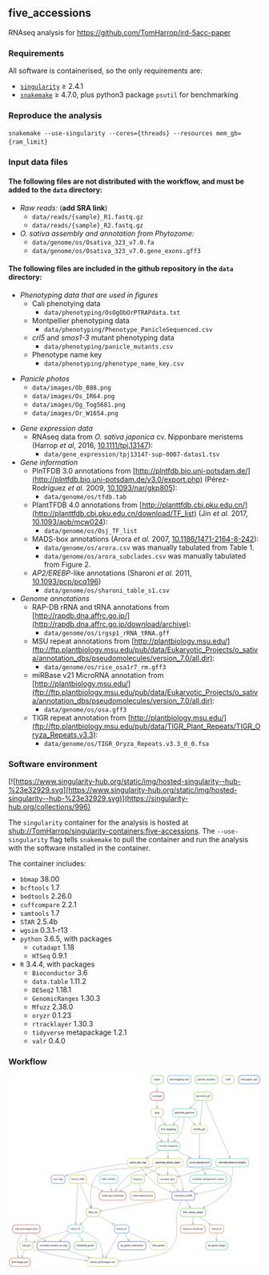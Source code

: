 ## five_accessions

RNAseq analysis for https://github.com/TomHarrop/ird-5acc-paper

### Requirements

All software is containerised, so the only requirements are:

- [`singularity`](https://singularity.lbl.gov) ≥ 2.4.1   
- [`snakemake`](https://snakemake.readthedocs.io) ≥ 4.7.0, plus python3 package `psutil` for benchmarking

### Reproduce the analysis

`snakemake --use-singularity --cores={threads} --resources mem_gb={ram_limit}`

### Input data files

#### The following files are not distributed with the workflow, and must be added to the `data` directory:

- *Raw reads:* (**add SRA link**)
    - `data/reads/{sample}_R1.fastq.gz`
    - `data/reads/{sample}_R2.fastq.gz`
- **O. sativa* assembly and annotation from Phytozome:*
    - `data/genome/os/Osativa_323_v7.0.fa`
    - `data/genome/os/Osativa_323_v7.0.gene_exons.gff3`

#### The following files are included in the github repository in the `data` directory:

- *Phenotyping data that are used in figures*
    + Cali phenotying data
        - `data/phenotyping/OsOgObOrPTRAPdata.txt`
    + Montpellier phenotyping data
        - `data/phenotyping/Phenotype_PanicleSequenced.csv`
    + *crl5* and *smos1-3* mutant phenotyping data
        * `data/phenotyping/panicle_mutants.csv`
    + Phenotype name key
        - `data/phenotyping/phenotype_name_key.csv`
+ *Panicle photos*
    * `data/images/Ob_B88.png`
    * `data/images/Os_IR64.png`
    * `data/images/Og_Tog5681.png`
    * `data/images/Or_W1654.png`
- *Gene expression data*
    + RNAseq data from *O. sativa japonica* cv. Nipponbare meristems (Harrop *et al*, 2016, [10.1111/tpj.13147](http://dx.doi.org/10.1111/tpj.13147)):
        * `data/gene_expression/tpj13147-sup-0007-datas1.tsv`
- *Gene information*
    - PlnTFDB 3.0 annotations from [http://plntfdb.bio.uni-potsdam.de/](http://plntfdb.bio.uni-potsdam.de/v3.0/export.php) (Pérez-Rodríguez *et al.* 2009, [10.1093/nar/gkp805](http://dx.doi.org/10.1093/nar/gkp805)):
        + `data/genome/os/tfdb.tab`
    - PlantTFDB 4.0 annotations from [http://planttfdb.cbi.pku.edu.cn/](http://planttfdb.cbi.pku.edu.cn/download/TF_list) (Jin *et al.* 2017, [10.1093/aob/mcw024](http://dx.doi.org/10.1093/aob/mcw024)):
        + `data/genome/os/Osj_TF_list`
    - MADS-box annotations (Arora *et al.* 2007, [10.1186/1471-2164-8-242](https://doi.org/10.1186/1471-2164-8-242)):
        + `data/genome/os/arora.csv` was manually tabulated from Table 1.
        + `data/genome/os/arora_subclades.csv` was manually tabulated from Figure 2.
    - *AP2/EREBP*-like annotations (Sharoni *et al.* 2011, [10.1093/pcp/pcq196](https://academic.oup.com/pcp/article/52/2/344/1905524))
        + `data/genome/os/sharoni_table_s1.csv`
- *Genome annotations*
    - RAP-DB rRNA and tRNA annotations from [http://rapdb.dna.affrc.go.jp/](http://rapdb.dna.affrc.go.jp/download/archive):
        + `data/genome/os/irgsp1_rRNA_tRNA.gff`
    - MSU repeat annotations from [http://plantbiology.msu.edu/](ftp://ftp.plantbiology.msu.edu/pub/data/Eukaryotic_Projects/o_sativa/annotation_dbs/pseudomolecules/version_7.0/all.dir):
        + `data/genome/os/rice_osa1r7_rm.gff3`
    - miRBase v21 MicroRNA annotation from [http://plantbiology.msu.edu/](ftp://ftp.plantbiology.msu.edu/pub/data/Eukaryotic_Projects/o_sativa/annotation_dbs/pseudomolecules/version_7.0/all.dir):
        + `data/genome/os/osa.gff3`
    - TIGR repeat annotation from [http://plantbiology.msu.edu/](ftp://ftp.plantbiology.msu.edu/pub/data/TIGR_Plant_Repeats/TIGR_Oryza_Repeats.v3.3):
        + `data/genome/os/TIGR_Oryza_Repeats.v3.3_0_0.fsa`

### Software environment

[![https://www.singularity-hub.org/static/img/hosted-singularity--hub-%23e32929.svg](https://www.singularity-hub.org/static/img/hosted-singularity--hub-%23e32929.svg)](https://singularity-hub.org/collections/996)

The `singularity` container for the analysis is hosted at [shub://TomHarrop/singularity-containers:five-accessions](https://singularity-hub.org/containers/2779). The `--use-singularity` flag tells `snakemake` to pull the container and run the analysis with the software installed in the container.

The container includes: 

- `bbmap` 38.00
- `bcftools` 1.7
- `bedtools` 2.26.0
- `cuffcompare` 2.2.1
- `samtools` 1.7
- `STAR` 2.5.4b
- `wgsim` 0.3.1-r13
- `python` 3.6.5, with packages
    + `cutadapt` 1.18
    + `HTSeq` 0.9.1
- `R` 3.4.4, with packages
    + `Bioconductor` 3.6
    + `data.table` 1.11.2
    + `DESeq2` 1.18.1
    + `GenomicRanges` 1.30.3
    + `Mfuzz` 2.38.0
    + `oryzr` 0.1.23
    + `rtracklayer`  1.30.3
    + `tidyverse` metapackage 1.2.1
    + `valr` 0.4.0  

### Workflow

![](dag/dag.svg)